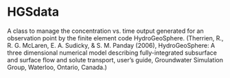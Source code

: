 # HGSdata
A class to manage the concentration vs. time output generated for an observation point by the finite element code HydroGeoSphere.
(Therrien, R., R. G. McLaren, E. A. Sudicky, &amp; S. M. Panday (2006), HydroGeoSphere: A three dimensional numerical model describing fully-integrated subsurface and surface flow and solute transport, user’s guide, Groundwater Simulation Group, Waterloo, Ontario, Canada.)
